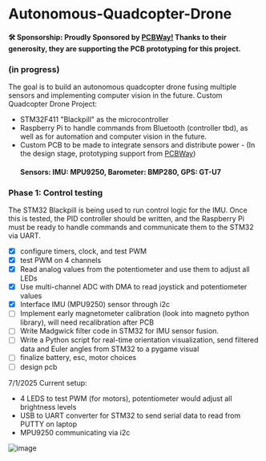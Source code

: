 # Autonomous-Quadcopter-Drone
#### 🛠️ Sponsorship: Proudly Sponsored by [PCBWay!](https://www.pcbway.com) Thanks to their generosity, they are supporting the PCB prototyping for this project. 
### (in progress)
The goal is to build an autonomous quadcopter drone fusing multiple sensors and implementing computer vision in the future. 
Custom Quadcopter Drone Project:
- STM32F411 "Blackpill" as the microcontroller
- Raspberry Pi to handle commands from Bluetooth (controller tbd), as well as for automation and computer vision in the future.
- Custom PCB to be made to integrate sensors and distribute power - (In the design stage, prototyping support from [PCBWay](https://www.pcbway.com))
  #### Sensors: IMU: MPU9250, Barometer: BMP280, GPS: GT-U7
 
### Phase 1: Control testing
The STM32 Blackpill is being used to run control logic for the IMU. Once this is tested, the PID controller should be written, and the Raspberry Pi must be ready to handle commands and communicate them to the STM32 via UART.

- [x] configure timers, clock, and test PWM
- [x] test PWM on 4 channels
- [x] Read analog values from the potentiometer and use them to adjust all LEDs
- [x] Use multi-channel ADC with DMA to read joystick and potentiometer values
- [x] Interface IMU (MPU9250) sensor through i2c
- [ ] Implement early magnetometer calibration (look into magneto python library), will need recalibration after PCB
- [ ] Write Madgwick filter code in STM32 for IMU sensor fusion.
- [ ] Write a Python script for real-time orientation visualization, send filtered data and Euler angles from STM32 to a pygame visual
- [ ] finalize battery, esc, motor choices
- [ ] design pcb

7/1/2025 Current setup: 
- 4 LEDS to test PWM (for motors), potentiometer would adjust all brightness levels
- USB to UART converter for STM32 to send serial data to read from PUTTY on laptop
- MPU9250 communicating via i2c

![image](https://github.com/user-attachments/assets/7bd714c2-9c71-4ed1-be03-569fdb4183a3)


